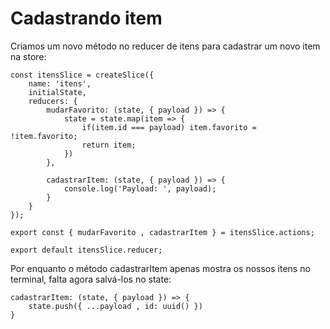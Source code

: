# Cadastrando item

Criamos um novo método no reducer de itens para cadastrar um novo item na store:

    const itensSlice = createSlice({
        name: 'itens',
        initialState,
        reducers: {
            mudarFavorito: (state, { payload }) => {
                state = state.map(item => {
                    if(item.id === payload) item.favorito = !item.favorito;
                    return item;
                })
            },

            cadastrarItem: (state, { payload }) => {
                console.log('Payload: ', payload);
            }
        }
    });

    export const { mudarFavorito , cadastrarItem } = itensSlice.actions;

    export default itensSlice.reducer;

Por enquanto o método cadastrarItem apenas mostra os nossos itens no terminal, falta agora salvá-los no state:

    cadastrarItem: (state, { payload }) => {
        state.push({ ...payload , id: uuid() })
    }

